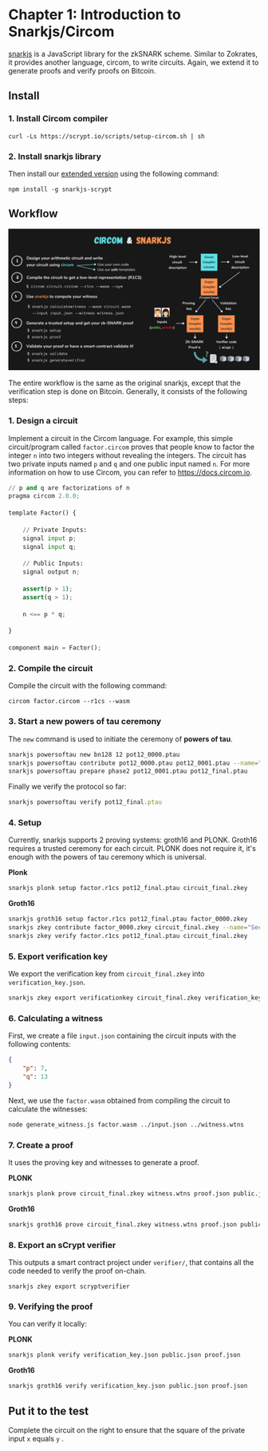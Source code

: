 # Chapter 1: Introduction to Snarkjs/Circom

[snarkjs](https://docs.iden3.io/circom-snarkjs/) is a JavaScript library for the zkSNARK scheme. Similar to Zokrates, it provides another language, circom, to write circuits. Again, we extend it to generate proofs and verify proofs on Bitcoin.

## Install


### 1. Install Circom compiler 


```
curl -Ls https://scrypt.io/scripts/setup-circom.sh | sh
```


### 2. Install snarkjs library 

Then install our [extended version](https://github.com/sCrypt-Inc/snarkjs) using the following command:

```
npm install -g snarkjs-scrypt
```


## Workflow

<img src="https://github.com/sCrypt-Inc/image-hosting/blob/master/learn-scrypt-courses/course-02/15.png?raw=true" width="600">


The entire workflow is the same as the original snarkjs, except that the verification step is done on Bitcoin. Generally, it consists of the following steps:

### 1. Design a circuit 

Implement a circuit in the Circom language. For example, this simple circuit/program called `factor.circom` proves that people know to factor the integer `n` into two integers without revealing the integers. The circuit has two private inputs named `p` and `q` and one public input named `n`. For more information on how to use Circom, you can refer to https://docs.circom.io.


```python
// p and q are factorizations of n
pragma circom 2.0.0;

template Factor() {

    // Private Inputs:
    signal input p;
    signal input q;

    // Public Inputs:
    signal output n;

    assert(p > 1);
    assert(q > 1);

    n <== p * q;

}

component main = Factor();
```

### 2. Compile the circuit

Compile the circuit with the following command:

```
circom factor.circom --r1cs --wasm
```

### 3. Start a new **powers of tau** ceremony

The `new` command is used to initiate the ceremony of **powers of tau**.

```bash
snarkjs powersoftau new bn128 12 pot12_0000.ptau
snarkjs powersoftau contribute pot12_0000.ptau pot12_0001.ptau --name="First contribution" -e="$(openssl rand -base64 20)"
snarkjs powersoftau prepare phase2 pot12_0001.ptau pot12_final.ptau
```

Finally we verify the protocol so far:

```js
snarkjs powersoftau verify pot12_final.ptau
```


### 4. Setup

Currently, snarkjs supports 2 proving systems: groth16 and PLONK.
Groth16 requires a trusted ceremony for each circuit. PLONK does not require it, it's enough with the powers of tau ceremony which is universal.

**Plonk**

```bash
snarkjs plonk setup factor.r1cs pot12_final.ptau circuit_final.zkey
```

**Groth16**

```bash
snarkjs groth16 setup factor.r1cs pot12_final.ptau factor_0000.zkey
snarkjs zkey contribute factor_0000.zkey circuit_final.zkey --name="Second contribution" -e="$(openssl rand -base64 20)"
snarkjs zkey verify factor.r1cs pot12_final.ptau circuit_final.zkey
```


### 5. Export verification key

We export the verification key from `circuit_final.zkey` into `verification_key.json`.

```bash
snarkjs zkey export verificationkey circuit_final.zkey verification_key.json
```


### 6. Calculating a witness

First, we create a file `input.json` containing the circuit inputs with the following contents:

```json
{
    "p": 7,
    "q": 13
}
```

Next, we use the `factor.wasm` obtained from compiling the circuit to calculate the witnesses:


```bash
node generate_witness.js factor.wasm ../input.json ../witness.wtns
```

### 7. Create a proof

It uses the proving key and witnesses to generate a proof.

**PLONK**

```bash
snarkjs plonk prove circuit_final.zkey witness.wtns proof.json public.json
```

**Groth16**

```bash
snarkjs groth16 prove circuit_final.zkey witness.wtns proof.json public.json
```

### 8. Export an sCrypt verifier

This outputs a smart contract project under `verifier/`, that contains all the code needed to verify the proof on-chain.

```
snarkjs zkey export scryptverifier
```

### 9. Verifying the proof

You can verify it locally:

**PLONK**

```bash
snarkjs plonk verify verification_key.json public.json proof.json
```

**Groth16**

```bash
snarkjs groth16 verify verification_key.json public.json proof.json
```


## Put it to the test

Complete the circuit on the right to ensure that the square of the private input `x` equals `y` .